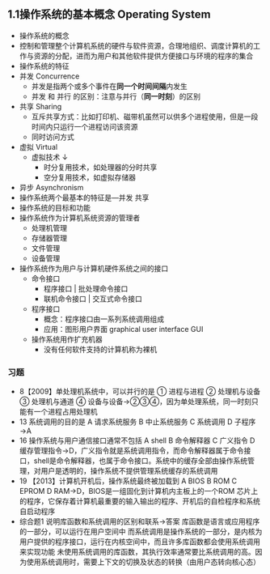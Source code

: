 ## 1.1操作系统的基本概念 Operating System

- 操作系统的概念
- 控制和管理整个计算机系统的硬件与软件资源，合理地组织、调度计算机的工作与资源的分配，进而为用户和其他软件提供方便接口与环境的程序的集合
- 操作系统的特征
- 并发 Concurrence
    - 并发是指两个或多个事件在**同一个时间间隔**内发生
    - 并发 和 并行 的区别：注意与并行（**同一时刻**）的区别
- 共享 Sharing
    - 互斥共享方式：比如打印机、磁带机虽然可以供多个进程使用，但是一段时间内只运行一个进程访问该资源
    - 同时访问方式
- 虚拟 Virtual
    - 虚拟技术 ↓ 
        - 时分复用技术，如处理器的分时共享
        - 空分复用技术，如虚拟存储器
- 异步 Asynchronism
- 操作系统两个最基本的特征是―并发 共享
- 操作系统的目标和功能
- 操作系统作为计算机系统资源的管理者
    - 处理机管理
    - 存储器管理
    - 文件管理
    - 设备管理
- 操作系统作为用户与计算机硬件系统之间的接口
    - 命令接口
        - 程序接口 | 批处理命令接口
        - 联机命令接口 | 交互式命令接口
    - 程序接口
        - 概念：程序接口由一系列系统调用组成
        - 应用：图形用户界面 graphical user interface GUI
    - 操作系统用作扩充机器
        - 没有任何软件支持的计算机称为裸机

### 习题
- 8【2009】单处理机系统中，可以并行的是
① 进程与进程
② 处理机与设备
③ 处理机与通道
④ 设备与设备→②③④，因为单处理系统，同一时刻只能有一个进程占用处理机
- 13 系统调用的目的是
A 请求系统服务
B 中止系统服务
C 系统调用
D 子程序→A
- 16 操作系统与用户通信接口通常不包括
A shell
B 命令解释器
C 广义指令 
D 缓存管理指令→D，广义指令就是系统调用指令，而命令解释器属于命令接口，shell是命令解释器，也属于命令接口。系统中的缓存全部由操作系统管理，对用户是透明的，操作系统不提供管理系统缓存的系统调用
- 19 【2013】计算机开机后，操作系统最终被加载到
A BIOS
B ROM
C EPROM
D RAM→D，BIOS是一组固化到计算机内主板上的一个ROM 芯片上的程序，它保存着计算机最重要的输入输出的程序、开机后的自检程序和系统自启动程序
- 综合题1 说明库函数和系统调用的区别和联系→答案
库函数是语言或应用程序的一部分，可以运行在用户空间中
而系统调用是操作系统的一部分，是内核为用户提供的程序接口，运行在内核空间中，而且许多库函数都会使用系统调用来实现功能
未使用系统调用的库函数，其执行效率通常要比系统调用的高。因为使用系统调用时，需要上下文的切换及状态的转换（由用户态转向核心态）